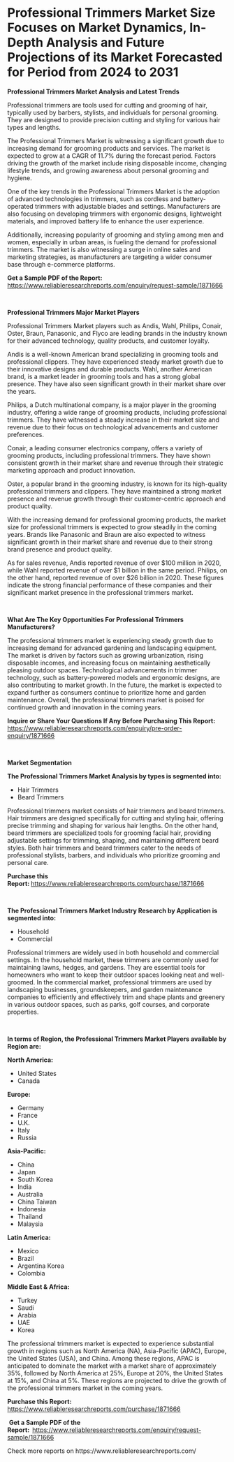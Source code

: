 <p><h1>Professional Trimmers Market Size Focuses on Market Dynamics, In-Depth Analysis and Future Projections of its Market Forecasted for Period from 2024 to 2031</h1></p><p><strong>Professional Trimmers Market Analysis and Latest Trends</strong></p>
<p><p>Professional trimmers are tools used for cutting and grooming of hair, typically used by barbers, stylists, and individuals for personal grooming. They are designed to provide precision cutting and styling for various hair types and lengths.</p><p>The Professional Trimmers Market is witnessing a significant growth due to increasing demand for grooming products and services. The market is expected to grow at a CAGR of 11.7% during the forecast period. Factors driving the growth of the market include rising disposable income, changing lifestyle trends, and growing awareness about personal grooming and hygiene.</p><p>One of the key trends in the Professional Trimmers Market is the adoption of advanced technologies in trimmers, such as cordless and battery-operated trimmers with adjustable blades and settings. Manufacturers are also focusing on developing trimmers with ergonomic designs, lightweight materials, and improved battery life to enhance the user experience.</p><p>Additionally, increasing popularity of grooming and styling among men and women, especially in urban areas, is fueling the demand for professional trimmers. The market is also witnessing a surge in online sales and marketing strategies, as manufacturers are targeting a wider consumer base through e-commerce platforms.</p></p>
<p><strong>Get a Sample PDF of the Report:&nbsp;</strong> <a href="https://www.reliableresearchreports.com/enquiry/request-sample/1871666">https://www.reliableresearchreports.com/enquiry/request-sample/1871666</a></p>
<p>&nbsp;</p>
<p><strong>Professional Trimmers Major Market Players</strong></p>
<p><p>Professional Trimmers Market players such as Andis, Wahl, Philips, Conair, Oster, Braun, Panasonic, and Flyco are leading brands in the industry known for their advanced technology, quality products, and customer loyalty. </p><p>Andis is a well-known American brand specializing in grooming tools and professional clippers. They have experienced steady market growth due to their innovative designs and durable products. Wahl, another American brand, is a market leader in grooming tools and has a strong global presence. They have also seen significant growth in their market share over the years.</p><p>Philips, a Dutch multinational company, is a major player in the grooming industry, offering a wide range of grooming products, including professional trimmers. They have witnessed a steady increase in their market size and revenue due to their focus on technological advancements and customer preferences.</p><p>Conair, a leading consumer electronics company, offers a variety of grooming products, including professional trimmers. They have shown consistent growth in their market share and revenue through their strategic marketing approach and product innovation.</p><p>Oster, a popular brand in the grooming industry, is known for its high-quality professional trimmers and clippers. They have maintained a strong market presence and revenue growth through their customer-centric approach and product quality.</p><p>With the increasing demand for professional grooming products, the market size for professional trimmers is expected to grow steadily in the coming years. Brands like Panasonic and Braun are also expected to witness significant growth in their market share and revenue due to their strong brand presence and product quality.</p><p>As for sales revenue, Andis reported revenue of over $100 million in 2020, while Wahl reported revenue of over $1 billion in the same period. Philips, on the other hand, reported revenue of over $26 billion in 2020. These figures indicate the strong financial performance of these companies and their significant market presence in the professional trimmers market.</p></p>
<p>&nbsp;</p>
<p><strong>What Are The Key Opportunities For Professional Trimmers Manufacturers?</strong></p>
<p><p>The professional trimmers market is experiencing steady growth due to increasing demand for advanced gardening and landscaping equipment. The market is driven by factors such as growing urbanization, rising disposable incomes, and increasing focus on maintaining aesthetically pleasing outdoor spaces. Technological advancements in trimmer technology, such as battery-powered models and ergonomic designs, are also contributing to market growth. In the future, the market is expected to expand further as consumers continue to prioritize home and garden maintenance. Overall, the professional trimmers market is poised for continued growth and innovation in the coming years.</p></p>
<p><strong>Inquire or Share Your Questions If Any Before Purchasing This Report:</strong> <a href="https://www.reliableresearchreports.com/enquiry/pre-order-enquiry/1871666">https://www.reliableresearchreports.com/enquiry/pre-order-enquiry/1871666</a></p>
<p>&nbsp;</p>
<p><strong>Market Segmentation</strong></p>
<p><strong>The Professional Trimmers Market Analysis by types is segmented into:</strong></p>
<p><ul><li>Hair Trimmers</li><li>Beard Trimmers</li></ul></p>
<p><p>Professional trimmers market consists of hair trimmers and beard trimmers. Hair trimmers are designed specifically for cutting and styling hair, offering precise trimming and shaping for various hair lengths. On the other hand, beard trimmers are specialized tools for grooming facial hair, providing adjustable settings for trimming, shaping, and maintaining different beard styles. Both hair trimmers and beard trimmers cater to the needs of professional stylists, barbers, and individuals who prioritize grooming and personal care.</p></p>
<p><strong>Purchase this Report:&nbsp;</strong><a href="https://www.reliableresearchreports.com/purchase/1871666">https://www.reliableresearchreports.com/purchase/1871666</a></p>
<p>&nbsp;</p>
<p><strong>The Professional Trimmers Market Industry Research by Application is segmented into:</strong></p>
<p><ul><li>Household</li><li>Commercial</li></ul></p>
<p><p>Professional trimmers are widely used in both household and commercial settings. In the household market, these trimmers are commonly used for maintaining lawns, hedges, and gardens. They are essential tools for homeowners who want to keep their outdoor spaces looking neat and well-groomed. In the commercial market, professional trimmers are used by landscaping businesses, groundskeepers, and garden maintenance companies to efficiently and effectively trim and shape plants and greenery in various outdoor spaces, such as parks, golf courses, and corporate properties.</p></p>
<p>&nbsp;</p>
<p><strong>In terms of Region, the Professional Trimmers Market Players available by Region are:</strong></p>
<p>
    <p> <strong> North America: </strong>
        <ul>
            <li>United States</li>
            <li>Canada</li>
        </ul>
        </p> 
    <p> <strong> Europe: </strong>
        <ul>
            <li>Germany</li>
            <li>France</li>
            <li>U.K.</li>
            <li>Italy</li>
            <li>Russia</li>
        </ul>
        </p> 
    <p> <strong> Asia-Pacific: </strong>
        <ul>
            <li>China</li>
            <li>Japan</li>
            <li>South Korea</li>
            <li>India</li>
            <li>Australia</li>
            <li>China Taiwan</li>
            <li>Indonesia</li>
            <li>Thailand</li>
            <li>Malaysia</li>
        </ul>
        </p> 
    <p> <strong> Latin America: </strong>
        <ul>
            <li>Mexico</li>
            <li>Brazil</li>
            <li>Argentina Korea</li>
            <li>Colombia</li>
        </ul>
        </p> 
    <p> <strong> Middle East & Africa: </strong>
        <ul>
            <li>Turkey</li>
            <li>Saudi</li>
            <li>Arabia</li>
            <li>UAE</li>
            <li>Korea</li>
        </ul>
    </p>
    </p>
<p><p>The professional trimmers market is expected to experience substantial growth in regions such as North America (NA), Asia-Pacific (APAC), Europe, the United States (USA), and China. Among these regions, APAC is anticipated to dominate the market with a market share of approximately 35%, followed by North America at 25%, Europe at 20%, the United States at 15%, and China at 5%. These regions are projected to drive the growth of the professional trimmers market in the coming years.</p></p>
<p><strong>Purchase this Report: </strong><a href="https://www.reliableresearchreports.com/purchase/1871666">https://www.reliableresearchreports.com/purchase/1871666</a></p>
<p>&nbsp;<strong>Get a Sample PDF of the Report:&nbsp;&nbsp;</strong><a href="https://www.reliableresearchreports.com/enquiry/request-sample/1871666">https://www.reliableresearchreports.com/enquiry/request-sample/1871666</a></p>
<p><strong></strong></p>
<p>Check more reports on https://www.reliableresearchreports.com/</p>